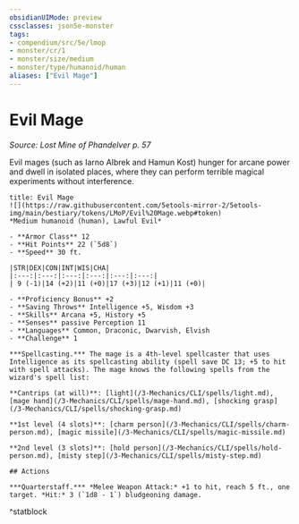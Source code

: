 ```yaml
---
obsidianUIMode: preview
cssclasses: json5e-monster
tags:
- compendium/src/5e/lmop
- monster/cr/1
- monster/size/medium
- monster/type/humanoid/human
aliases: ["Evil Mage"]
---
```

# Evil Mage
*Source: Lost Mine of Phandelver p. 57*  

Evil mages (such as Iarno Albrek and Hamun Kost) hunger for arcane power and dwell in isolated places, where they can perform terrible magical experiments without interference.


```ad-statblock
title: Evil Mage
![](https://raw.githubusercontent.com/5etools-mirror-2/5etools-img/main/bestiary/tokens/LMoP/Evil%20Mage.webp#token)
*Medium humanoid (human), Lawful Evil*

- **Armor Class** 12 
- **Hit Points** 22 (`5d8`) 
- **Speed** 30 ft.

|STR|DEX|CON|INT|WIS|CHA|
|:---:|:---:|:---:|:---:|:---:|:---:|
| 9 (-1)|14 (+2)|11 (+0)|17 (+3)|12 (+1)|11 (+0)|

- **Proficiency Bonus** +2
- **Saving Throws** Intelligence +5, Wisdom +3
- **Skills** Arcana +5, History +5
- **Senses** passive Perception 11
- **Languages** Common, Draconic, Dwarvish, Elvish
- **Challenge** 1

***Spellcasting.*** The mage is a 4th-level spellcaster that uses Intelligence as its spellcasting ability (spell save DC 13; +5 to hit with spell attacks). The mage knows the following spells from the wizard's spell list:

**Cantrips (at will)**: [light](/3-Mechanics/CLI/spells/light.md), [mage hand](/3-Mechanics/CLI/spells/mage-hand.md), [shocking grasp](/3-Mechanics/CLI/spells/shocking-grasp.md)

**1st level (4 slots)**: [charm person](/3-Mechanics/CLI/spells/charm-person.md), [magic missile](/3-Mechanics/CLI/spells/magic-missile.md)

**2nd level (3 slots)**: [hold person](/3-Mechanics/CLI/spells/hold-person.md), [misty step](/3-Mechanics/CLI/spells/misty-step.md)

## Actions

***Quarterstaff.*** *Melee Weapon Attack:* +1 to hit, reach 5 ft., one target. *Hit:* 3 (`1d8 - 1`) bludgeoning damage.
```
^statblock